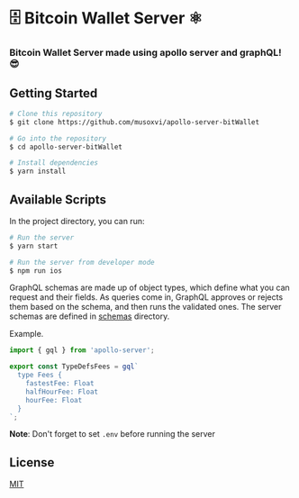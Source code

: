 # 🗄 Bitcoin Wallet Server ⚛️

### Bitcoin Wallet Server made using apollo server and graphQL! 😎

## Getting Started

```bash
# Clone this repository
$ git clone https://github.com/musoxvi/apollo-server-bitWallet

# Go into the repository
$ cd apollo-server-bitWallet

# Install dependencies
$ yarn install
```

## Available Scripts

In the project directory, you can run:

```bash
# Run the server
$ yarn start

# Run the server from developer mode
$ npm run ios
```

GraphQL schemas are made up of object types, which define what you can request and their fields. As queries come in, GraphQL approves or rejects them based on the schema, and then runs the validated ones. The server schemas are defined in [schemas](./db/schemas/) directory.

Example.

```js
import { gql } from 'apollo-server';

export const TypeDefsFees = gql`
  type Fees {
    fastestFee: Float
    halfHourFee: Float
    hourFee: Float
  }
`;
```

**Note**: Don't forget to set `.env` before running the server

## License

[MIT](https://choosealicense.com/licenses/mit/)
